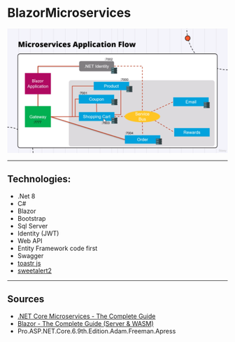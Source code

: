 # BlazorMicroservices

![BlazorMicroservices](https://raw.githubusercontent.com/kouroshsalahshoor/BlazorMicroservices/master/images/BlazorMicroservices.png)

---
## Technologies:
* .Net 8
* C#
* Blazor
* Bootstrap
* Sql Server
* Identity (JWT)
* Web API
* Entity Framework code first
* Swagger
* [toastr js](https://www.youtube.com/watch?v=yG_sY-CDvXY)
* [sweetalert2](https://sweetalert2.github.io/)

---
## Sources
* [.NET Core Microservices - The Complete Guide](https://www.dotnetmastery.com/Home/Details?courseId=19)
* [Blazor - The Complete Guide (Server & WASM)](https://www.dotnetmastery.com/Home/Details?courseId=17)
* Pro.ASP.NET.Core.6.9th.Edition.Adam.Freeman.Apress
